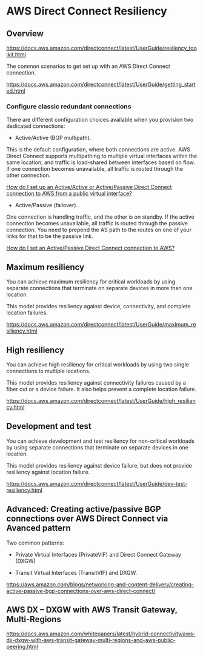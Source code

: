 # AWS Direct Connect Resiliency 

## Overview
https://docs.aws.amazon.com/directconnect/latest/UserGuide/resilency_toolkit.html

The common scenarios to get set up with an AWS Direct Connect connection. 

https://docs.aws.amazon.com/directconnect/latest/UserGuide/getting_started.html

### Configure classic redundant connections

There are different configuration choices available when you provision two dedicated connections:

- Active/Active (BGP multipath). 

This is the default configuration, where both connections are active. AWS Direct Connect supports multipathing to multiple virtual interfaces within the same location, and traffic is load-shared between interfaces based on flow. If one connection becomes unavailable, all traffic is routed through the other connection.

[How do I set up an Active/Active or Active/Passive Direct Connect connection to AWS from a public virtual interface?](https://aws.amazon.com/premiumsupport/knowledge-center/dx-create-dx-connection-from-public-vif/)

- Active/Passive (failover). 

One connection is handling traffic, and the other is on standby. If the active connection becomes unavailable, all traffic is routed through the passive connection. You need to prepend the AS path to the routes on one of your links for that to be the passive link.

[How do I set an Active/Passive Direct Connect connection to AWS?](https://aws.amazon.com/premiumsupport/knowledge-center/active-passive-direct-connect/)


## Maximum resiliency

You can achieve maximum resiliency for critical workloads by using separate connections that terminate on separate devices in more than one location.

This model provides resiliency against device, connectivity, and complete location failures.

https://docs.aws.amazon.com/directconnect/latest/UserGuide/maximum_resiliency.html

## High resiliency

You can achieve high resiliency for critical workloads by using two single connections to multiple locations. 

This model provides resiliency against connectivity failures caused by a fiber cut or a device failure. It also helps prevent a complete location failure. 

https://docs.aws.amazon.com/directconnect/latest/UserGuide/high_resiliency.html

## Development and test 

You can achieve development and test resiliency for non-critical workloads by using separate connections that terminate on separate devices in one location. 

This model provides resiliency against device failure, but does not provide resiliency against location failure. 

https://docs.aws.amazon.com/directconnect/latest/UserGuide/dev-test-resiliency.html


## Advanced: Creating active/passive BGP connections over AWS Direct Connect via Avanced pattern

Two common patterns:

- Private Virtual Interfaces (PrivateVIF) and Direct Connect Gateway (DXGW)

- Transit Virtual Interfaces (TransitVIF) and DXGW. 

https://aws.amazon.com/blogs/networking-and-content-delivery/creating-active-passive-bgp-connections-over-aws-direct-connect/


## AWS DX – DXGW with AWS Transit Gateway, Multi-Regions
https://docs.aws.amazon.com/whitepapers/latest/hybrid-connectivity/aws-dx-dxgw-with-aws-transit-gateway-multi-regions-and-aws-public-peering.html 